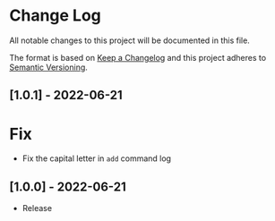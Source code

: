 # Change Log

All notable changes to this project will be documented in this file.

The format is based on [Keep a Changelog](http://keepachangelog.com/)
and this project adheres to [Semantic Versioning](http://semver.org/).

## [1.0.1] - 2022-06-21

# Fix

- Fix the capital letter in `add` command log

## [1.0.0] - 2022-06-21

- Release
